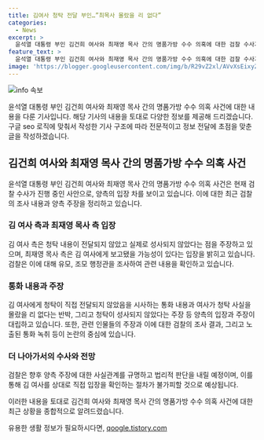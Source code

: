```yaml
---
title: 김여사 청탁 전달 부인…”최목사 몰랐을 리 없다”
categories:
  - News
excerpt: >
  윤석열 대통령 부인 김건희 여사와 최재영 목사 간의 명품가방 수수 의혹에 대한 검찰 수사가 진행 중인 가운데, 양측의 입장 차를 보이고 있다. 김 여사 측은 청탁 내용이 전달되지 않았다는 반면, 최 목사 측은 유 행정관을 통해 청탁이 이뤄졌다 주장하고 있다. 양측의 주장 사이에는 갈등이 빚어지고 있으며, 검찰은 이에 대한 사실관계를 규명할 예정이라는 전망이다.
feature_text: >
  윤석열 대통령 부인 김건희 여사와 최재영 목사 간의 명품가방 수수 의혹에 대한 검찰 수사가 진행 중인 가운데, 양측의 입장 차를 보이고 있다. 김 여사 측은 청탁 내용이 전달되지 않았다는 반면, 최 목사 측은 유 행정관을 통해 청탁이 이뤄졌다 주장하고 있다. 양측의 주장 사이에는 갈등이 빚어지고 있으며, 검찰은 이에 대한 사실관계를 규명할 예정이라는 전망이다.
image: 'https://blogger.googleusercontent.com/img/b/R29vZ2xl/AVvXsEixyZcFfHzMRdzZMjFBmAUKJYCLCGyLL1o632UiGVXcaFdKo_bkvkuCioo0uUKlGfBVcT3P84aROyZIXSBEx3Aw5nCQ3pTgDom1WDC4m8eifvWiAmWEEVb4x6G_l8C0QH225ldMjyaFvpxGEBGNO37VmDTDMHGhJPq73UglMfDca1-0aw/s1600/blogspot.png'
---
```


<p><img src="https://blogger.googleusercontent.com/img/b/R29vZ2xl/AVvXsEixyZcFfHzMRdzZMjFBmAUKJYCLCGyLL1o632UiGVXcaFdKo_bkvkuCioo0uUKlGfBVcT3P84aROyZIXSBEx3Aw5nCQ3pTgDom1WDC4m8eifvWiAmWEEVb4x6G_l8C0QH225ldMjyaFvpxGEBGNO37VmDTDMHGhJPq73UglMfDca1-0aw/s1600/blogspot.png" alt="info 속보" /></p>

<p>윤석열 대통령 부인 김건희 여사와 최재영 목사 간의 명품가방 수수 의혹 사건에 대한 내용을 다룬 기사입니다. 해당 기사의 내용을 토대로 다양한 정보를 제공해 드리겠습니다. 구글 seo 로직에 맞춰서 작성한 기사 구조에 따라 전문적이고 정보 전달에 초점을 맞춘 글을 작성하겠습니다. </p>

<h2 data-ke-size="size26">김건희 여사와 최재영 목사 간의 명품가방 수수 의혹 사건</h2>

<p data-ke-size="size16">윤석열 대통령 부인 김건희 여사와 최재영 목사 간의 명품가방 수수 의혹 사건은 현재 검찰 수사가 진행 중인 사안으로, 양측의 입장 차를 보이고 있습니다. 이에 대한 최근 검찰의 조사 내용과 양측 주장을 정리하고 있습니다. </p>

<h3>김 여사 측과 최재영 목사 측 입장</h3>

<p data-ke-size="size16">김 여사 측은 청탁 내용이 전달되지 않았고 실제로 성사되지 않았다는 점을 주장하고 있으며, 최재영 목사 측은 김 여사에게 보고됐을 가능성이 있다는 입장을 밝히고 있습니다. 검찰은 이에 대해 유모, 조모 행정관을 조사하여 관련 내용을 확인하고 있습니다. </p>

<h3>통화 내용과 주장</h3>

<p data-ke-size="size16">김 여사에게 청탁이 직접 전달되지 않았음을 시사하는 통화 내용과 여사가 청탁 사실을 몰랐을 리 없다는 반박, 그리고 청탁이 성사되지 않았다는 주장 등 양측의 입장과 주장이 대립하고 있습니다. 또한, 관련 인물들의 주장과 이에 대한 검찰의 조사 결과, 그리고 노출된 통화 녹취 등이 논란의 중심에 있습니다.</p>

<h3>더 나아가서의 수사와 전망</h3>

<p data-ke-size="size16">검찰은 향후 양측 주장에 대한 사실관계를 규명하고 법리적 판단을 내릴 예정이며, 이를 통해 김 여사를 상대로 직접 입장을 확인하는 절차가 불가피할 것으로 예상됩니다.</p>

<p>이러한 내용을 토대로 김건희 여사와 최재영 목사 간의 명품가방 수수 의혹 사건에 대한 최근 상황을 종합적으로 알려드렸습니다.</p>
유용한 생활 정보가 필요하시다면, <a href="https://qoogle.tistory.com" rel="dofollow">qoogle.tistory.com</a>


